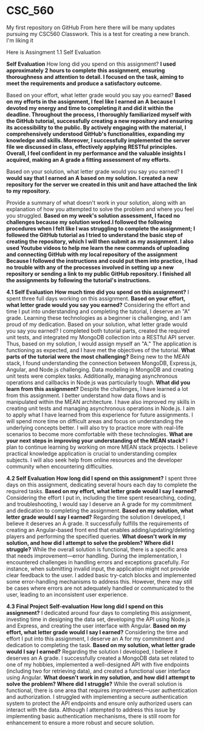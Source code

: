 # CSC_560
My first repository on GitHub
From here there will be many updates pursuing my CSC560 Classwork. 
This is a test for creating a new branch. I'm liking it 

Here is Assingment 1.1 Self Evaluation

**Self Evaluation**
How long did you spend on this assignment?
**I  used approximately 2 hours to complete this assignment, ensuring thoroughness and attention to detail. I focused on the task, aiming to meet the requirements and produce a satisfactory outcome.**

Based on your effort, what letter grade would you say you earned?
**Based on my efforts in the assignment, I feel like I earned an A because I devoted my energy and time to completing it and did it within the deadline. Throughout the process, I thoroughly familiarized myself with the GitHub tutorial, successfully creating a new repository and ensuring its accessibility to the public. By actively engaging with the material, I comprehensively understood GitHub's functionalities, expanding my knowledge and skills. Moreover, I successfully implemented the server file we discussed in class, effectively applying RESTful principles. Overall, I feel confident in my performance and the valuable insights I acquired, making an A grade a fitting assessment of my efforts.**

Based on your solution, what letter grade would you say you earned?
**I would say that I earned an A based on my solution. I created a new repository for the server we created in this unit and have attached the link to my repository.**

Provide a summary of what doesn't work in your solution, along with an explanation of how you attempted to solve the problem and where you feel you struggled.
**Based on my week's solution assessment, I faced no challenges because my solution worked.I followed the following procedures when I felt like I was struggling to complete the assignment; I followed the GitHub tutorial as I tried to understand the basic step of creating the repository, which I will then submit as my assignment. I also used Youtube videos to help me learn the new commands of uploading and connecting GitHub with my local repository of the assignment 
Because I followed the instructions and could put them into practice, I had no trouble with any of the processes involved in setting up a new repository or sending a link to my public GitHub repository. I finished all the assignments by following the tutorial's instructions.**




**4.1 Self Evaluation**
**How much time did you spend on this assignment?**
 I spent three full days working on this assignment.
**Based on your effort, what letter grade would you say you earned?** 
Considering the effort and time I put into understanding and completing the tutorial, I deserve an "A" grade. Learning these technologies as a beginner is challenging, and I am proud of my dedication.
Based on your solution, what letter grade would you say you earned?
 I completed both tutorial parts, created the required unit tests, and integrated my MongoDB collection into a RESTful API server. Thus, based on my solution, I would assign myself an "A." The application is functioning as expected, and I have met the objectives of the tutorial.
**What parts of the tutorial were the most challenging?**
 Being new to the MEAN stack, I found understanding the connection between MongoDB, Express.js, Angular, and Node.js challenging. Data modeling in MongoDB and creating unit tests were complex tasks. Additionally, managing asynchronous operations and callbacks in Node.js was particularly tough.
**What did you learn from this assignment?** 
Despite the challenges, I have learned a lot from this assignment. I better understand how data flows and is manipulated within the MEAN architecture. I have also improved my skills in creating unit tests and managing asynchronous operations in Node.js.
I aim to apply what I have learned from this experience for future assignments. I will spend more time on difficult areas and focus on understanding the underlying concepts better. I will also try to practice more with real-life scenarios to become more comfortable with these technologies.
**What are your next steps in improving your understanding of the MEAN stack?**
 I plan to continue learning by working on more MEAN stack projects. I believe practical knowledge application is crucial to understanding complex subjects. I will also seek help from online resources and the developer community when encountering difficulties.
 
 **4.2 Self Evaluation**
**How long did I spend on this assignment?**
I spent three days on this assignment, dedicating several hours each day to complete the required tasks.
**Based on my effort, what letter grade would I say I earned?**
Considering the effort I put in, including the time spent researching, coding, and troubleshooting, I would say I deserve an A grade for my commitment and dedication to completing the assignment.
**Based on my solution, what letter grade would I say I earned?** 
Regarding the solution I developed, I believe it deserves an A grade. It successfully fulfills the requirements of creating an Angular-based front end that enables adding/updating/deleting players and performing the specified queries.
**What doesn't work in my solution, and how did I attempt to solve the problem? Where did I struggle?** 
While the overall solution is functional, there is a specific area that needs improvement—error handling. During the implementation, I encountered challenges in handling errors and exceptions gracefully. For instance, when submitting invalid input, the application might not provide clear feedback to the user. I added basic try-catch blocks and implemented some error-handling mechanisms to address this. However, there may still be cases where errors are not adequately handled or communicated to the user, leading to an inconsistent user experience.

**4.3 Final Project Self-evaluation**
**How long did I spend on this assignment?**
I dedicated around four days to completing this assignment, investing time in designing the data set, developing the API using Node.js and Express, and creating the user interface with Angular.
**Based on my effort, what letter grade would I say I earned?** 
Considering the time and effort I put into this assignment, I deserve an A for my commitment and dedication to completing the task.
**Based on my solution, what letter grade would I say I earned?** 
Regarding the solution I developed, I believe it deserves an A grade. I successfully created a MongoDB data set related to one of my hobbies, implemented a well-designed API with five endpoints (including two for retrieving data), and created a functional user interface using Angular.
**What doesn't work in my solution, and how did I attempt to solve the problem? Where did I struggle?** 
While the overall solution is functional, there is one area that requires improvement—user authentication and authorization. I struggled with implementing a secure authentication system to protect the API endpoints and ensure only authorized users can interact with the data. Although I attempted to address this issue by implementing basic authentication mechanisms, there is still room for enhancement to ensure a more robust and secure solution.







